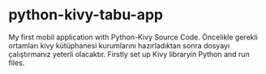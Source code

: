 # python-kivy-tabu-app
My first mobil application with Python-Kivy Source Code.
Öncelikle gerekli ortamları kivy kütüphanesi kurumlarını hazırladıktan sonra dosyayı çalıştırmanız yeterli olacaktır.
Firstly set up Kivy libraryin Python and run files.
